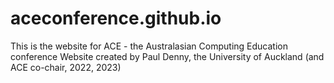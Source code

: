 # aceconference.github.io
This is the website for ACE - the Australasian Computing Education conference
Website created by Paul Denny, the University of Auckland (and ACE co-chair, 2022, 2023)

